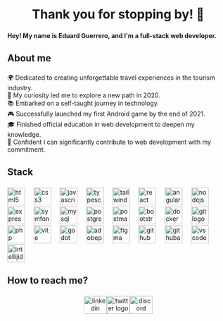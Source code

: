 <h1 align="center">Thank you for stopping by! 👋</h1>

###

<h4 align="left">Hey! My name is Eduard Guerrero, and I'm a full-stack web developer.</h4>

###

<h2 align="left">About me</h2>

###

<p align="left">🌍 Dedicated to creating unforgettable travel experiences in the tourism industry.<br>👀 My curiosity led me to explore a new path in 2020.<br>📚 Embarked on a self-taught journey in technology.<br>🎮 Successfully launched my first Android game by the end of 2021.<br>🎓 Finished official education in web development to deepen my knowledge.<br>🚀 Confident I can significantly contribute to web development with my commitment.</p>

###

<h2 align="left">Stack</h2>

###

<div align="left">
  <img src="https://skillicons.dev/icons?i=html" height="40" alt="html5 logo"  />
  &nbsp;&nbsp;&nbsp;
  <img src="https://skillicons.dev/icons?i=css" height="40" alt="css3 logo"  />
  &nbsp;&nbsp;&nbsp;
  <img src="https://skillicons.dev/icons?i=js" height="40" alt="javascript logo"  />
  &nbsp;&nbsp;&nbsp;
  <img src="https://skillicons.dev/icons?i=ts" height="40" alt="typescript logo"  />
  &nbsp;&nbsp;&nbsp;
  <img src="https://skillicons.dev/icons?i=tailwind" height="40" alt="tailwindcss logo"  />
  &nbsp;&nbsp;&nbsp;
  <img src="https://skillicons.dev/icons?i=react" height="40" alt="react logo"  />
  &nbsp;&nbsp;&nbsp;
  <img src="https://skillicons.dev/icons?i=angular" height="40" alt="angularjs logo"  />
  &nbsp;&nbsp;&nbsp;
  <img src="https://skillicons.dev/icons?i=nodejs" height="40" alt="nodejs logo"  />
  &nbsp;&nbsp;&nbsp;
  <img src="https://skillicons.dev/icons?i=express" height="40" alt="express logo"  />
  &nbsp;&nbsp;&nbsp;
  <img src="https://skillicons.dev/icons?i=symfony" height="40" alt="symfony logo"  />
  &nbsp;&nbsp;&nbsp;
  <img src="https://skillicons.dev/icons?i=mysql" height="40" alt="mysql logo"  />
  &nbsp;&nbsp;&nbsp;
  <img src="https://skillicons.dev/icons?i=postgres" height="40" alt="postgresql logo"  />
  &nbsp;&nbsp;&nbsp;
  <img src="https://skillicons.dev/icons?i=postman" height="40" alt="postman logo"  />
  &nbsp;&nbsp;&nbsp;
  <img src="https://skillicons.dev/icons?i=bootstrap" height="40" alt="bootstrap logo"  />
  &nbsp;&nbsp;&nbsp;
  <img src="https://skillicons.dev/icons?i=docker" height="40" alt="docker logo"  />
  &nbsp;&nbsp;&nbsp;
  <img src="https://skillicons.dev/icons?i=git" height="40" alt="git logo"  />
  &nbsp;&nbsp;&nbsp;
  <img src="https://skillicons.dev/icons?i=php" height="40" alt="php logo"  />
  &nbsp;&nbsp;&nbsp;
  <img src="https://skillicons.dev/icons?i=vite" height="40" alt="vite logo"  />
  &nbsp;&nbsp;&nbsp;
  <img src="https://skillicons.dev/icons?i=godot" height="40" alt="godot logo"  />
  &nbsp;&nbsp;&nbsp;
  <img src="https://skillicons.dev/icons?i=ps" height="40" alt="adobephotoshop logo"  />
  &nbsp;&nbsp;&nbsp;
  <img src="https://skillicons.dev/icons?i=figma" height="40" alt="figma logo"  />
  &nbsp;&nbsp;&nbsp;
  <img src="https://skillicons.dev/icons?i=github" height="40" alt="github logo"  />
  &nbsp;&nbsp;&nbsp;
  <img src="https://skillicons.dev/icons?i=githubactions" height="40" alt="githubactions logo"  />
  &nbsp;&nbsp;&nbsp;
  <img src="https://skillicons.dev/icons?i=vscode" height="40" alt="vscode logo"  />
  &nbsp;&nbsp;&nbsp;
  <img src="https://skillicons.dev/icons?i=idea" height="40" alt="intellijidea logo"  />
</div>

###

<h2 align="left">How to reach me?</h2>

###

<div align="center">
  <a href="https://www.linkedin.com/in/eduard-guerrero" target="_blank"><img src="https://raw.githubusercontent.com/maurodesouza/profile-readme-generator/master/src/assets/icons/social/linkedin/default.svg" width="52" height="40" alt="linkedin logo"  /></a><a href="https://x.com/_purpleantlers" target="_blank"><img src="https://raw.githubusercontent.com/maurodesouza/profile-readme-generator/master/src/assets/icons/social/twitter/default.svg" width="52" height="40" alt="twitter logo"  /></a><a href="https://discord.com/users/1384484287545475153" target="_blank"><img src="https://raw.githubusercontent.com/maurodesouza/profile-readme-generator/master/src/assets/icons/social/discord/default.svg" width="52" height="40" alt="discord logo"  /></a>
</div>
